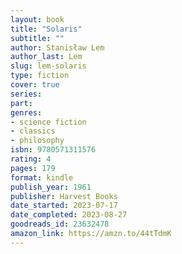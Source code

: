 ```yaml
---
layout: book
title: "Solaris"
subtitle: ""
author: Stanisław Lem
author_last: Lem
slug: lem-solaris
type: fiction
cover: true
series: 
part: 
genres:
- science fiction
- classics
- philosophy
isbn: 9780571311576
rating: 4
pages: 179
format: kindle
publish_year: 1961
publisher: Harvest Books
date_started: 2023-07-17
date_completed: 2023-08-27
goodreads_id: 23632478
amazon_link: https://amzn.to/44tTdmK
---
```

